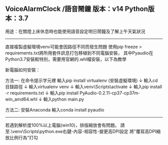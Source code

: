 ﻿VoiceAlarmClock /語音鬧鐘    版本：v14 
Python版本：3.7
------------------------------------------------------------------------

用途：在關燈上床休息時也能使用語音設定明日鬧鐘及了解上午天氣狀況

------------------------------------------------------------------------
直接複製虛擬環境venv可能會因路徑不同而發生問題
使用pip freeze > requirements.txt將所用套件訊息打包移植到不同電腦安裝，
其中Pyaudio在Python3.7安裝較特別，需要用官網的.whl檔安裝，以下為教學

新電腦如何安裝：

方法一:
在命令提示字元裡
輸入pip install virtualenv (安裝虛擬環境)
↓
輸入cd 目錄路徑
↓
輸入virtualenv venv
↓
輸入venv\Scripts\activate
↓
輸入pip install -r requirements.txt 
↓
輸入pip install PyAudio-0.2.11-cp37-cp37m-win_amd64.whl
↓
輸入python main.py

方法二:
安裝Anaconda
輸入conda install pyaudio

------------------------------------------------------------------------
若遇到解析度100%以上電腦(win10)，排版縮放會有問題。
請至.\venv\Scripts\python.exe右鍵-內容-相容性-變更高DPI設定
將"覆寫高DPI縮放比例行為"打勾


